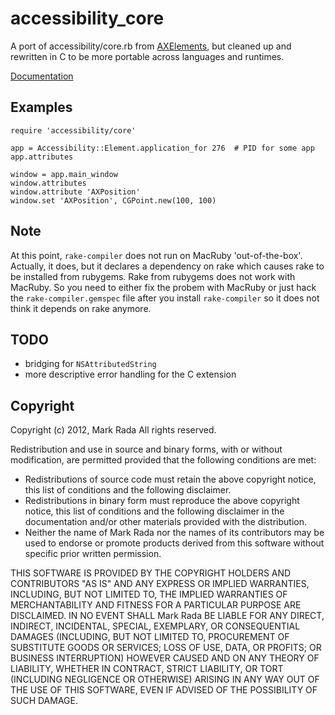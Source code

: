 # accessibility\_core

A port of accessibility/core.rb from [AXElements](http://github.com/Marketcircle/AXElements),
but cleaned up and rewritten in C to be more portable across languages and
runtimes.

[Documentation](http://rdoc.info/gems/accessibility_core/frames)


## Examples

    require 'accessibility/core'

    app = Accessibility::Element.application_for 276  # PID for some app
    app.attributes

    window = app.main_window
    window.attributes
    window.attribute 'AXPosition'
    window.set 'AXPosition', CGPoint.new(100, 100)


## Note

At this point, `rake-compiler` does not run on MacRuby
'out-of-the-box'. Actually, it does, but it declares a dependency on
rake which causes rake to be installed from rubygems. Rake from
rubygems does not work with MacRuby. So you need to either fix the
probem with MacRuby or just hack the `rake-compiler.gemspec` file
after you install `rake-compiler` so it does not think it depends on
rake anymore.


## TODO

  * bridging for `NSAttributedString`
  * more descriptive error handling for the C extension

## Copyright

Copyright (c) 2012, Mark Rada
All rights reserved.

Redistribution and use in source and binary forms, with or without
modification, are permitted provided that the following conditions are met:

* Redistributions of source code must retain the above copyright
  notice, this list of conditions and the following disclaimer.
* Redistributions in binary form must reproduce the above copyright
  notice, this list of conditions and the following disclaimer in the
  documentation and/or other materials provided with the distribution.
* Neither the name of Mark Rada nor the names of its
  contributors may be used to endorse or promote products derived
  from this software without specific prior written permission.

THIS SOFTWARE IS PROVIDED BY THE COPYRIGHT HOLDERS AND CONTRIBUTORS "AS IS" AND
ANY EXPRESS OR IMPLIED WARRANTIES, INCLUDING, BUT NOT LIMITED TO, THE IMPLIED
WARRANTIES OF MERCHANTABILITY AND FITNESS FOR A PARTICULAR PURPOSE ARE
DISCLAIMED. IN NO EVENT SHALL Mark Rada BE LIABLE FOR ANY
DIRECT, INDIRECT, INCIDENTAL, SPECIAL, EXEMPLARY, OR CONSEQUENTIAL
DAMAGES (INCLUDING, BUT NOT LIMITED TO, PROCUREMENT OF SUBSTITUTE
GOODS OR SERVICES; LOSS OF USE, DATA, OR PROFITS; OR BUSINESS
INTERRUPTION) HOWEVER CAUSED AND ON ANY THEORY OF LIABILITY, WHETHER
IN CONTRACT, STRICT LIABILITY, OR TORT (INCLUDING NEGLIGENCE OR
OTHERWISE) ARISING IN ANY WAY OUT OF THE USE OF THIS SOFTWARE, EVEN IF
ADVISED OF THE POSSIBILITY OF SUCH DAMAGE.
